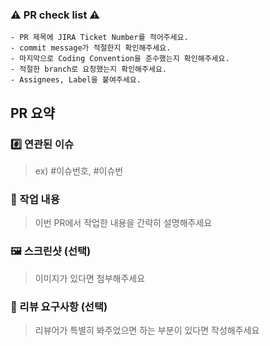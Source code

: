 ### ⚠️  PR check list ⚠️
```
- PR 제목에 JIRA Ticket Number를 적어주세요.
- commit message가 적절한지 확인해주세요. 
- 마지막으로 Coding Convention을 준수했는지 확인해주세요.
- 적절한 branch로 요청했는지 확인해주세요.
- Assignees, Label을 붙여주세요.
```

## PR 요약

### #️⃣ 연관된 이슈
> ex) #이슈번호, #이슈번

### 📝 작업 내용
> 이번 PR에서 작업한 내용을 간략히 설명해주세요

### 🖼️ 스크린샷 (선택)
> 이미지가 있다면 첨부해주세요

### 💬 리뷰 요구사항 (선택)
> 리뷰어가 특별히 봐주었으면 하는 부분이 있다면 작성해주세요
